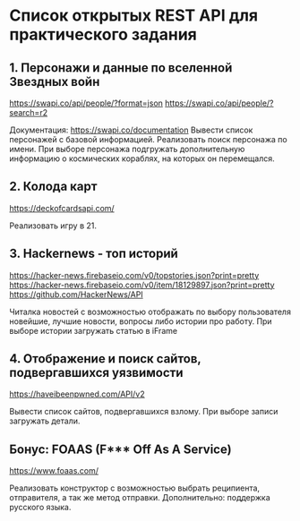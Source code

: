 # Список открытых REST API для практического задания

## 1. Персонажи и данные по вселенной Звездных войн

https://swapi.co/api/people/?format=json
https://swapi.co/api/people/?search=r2

Документация: https://swapi.co/documentation
Вывести список персонажей с базовой информацией. Реализовать поиск персонажа по имени. При выборе персонажа подгружать дополнительную информацию о космических кораблях, на которых он перемещался.



## 2. Колода карт

https://deckofcardsapi.com/

Реализовать игру в 21.

## 3. Hackernews - топ историй

https://hacker-news.firebaseio.com/v0/topstories.json?print=pretty
https://hacker-news.firebaseio.com/v0/item/18129897.json?print=pretty
https://github.com/HackerNews/API

Читалка новостей с возможностью отображать по выбору пользователя новейшие, лучшие новости, вопросы либо истории про работу. При выборе истории загружать статью в iFrame

## 4. Отображение и поиск сайтов, подвергавшихся уязвимости
https://haveibeenpwned.com/API/v2

Вывести список сайтов, подвергавшихся взлому. При выборе записи загружать детали.




## Бонус: FOAAS (F*** Off As A Service)

https://www.foaas.com/

Реализовать конструктор с возможностью выбрать реципиента, отправителя, а так же метод отправки.
Дополнительно: поддержка русского языка.



